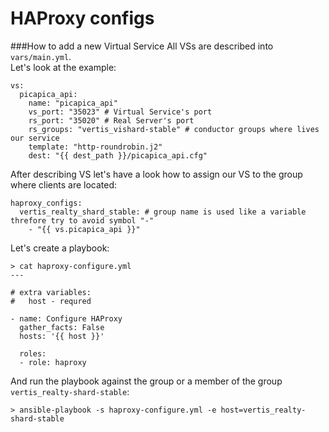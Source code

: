 HAProxy configs
============

###How to add a new Virtual Service
All VSs are described into ```vars/main.yml```.  
Let's look at the example:
```
vs:
  picapica_api:
    name: "picapica_api"
    vs_port: "35023" # Virtual Service's port
    rs_port: "35020" # Real Server's port
    rs_groups: "vertis_vishard-stable" # conductor groups where lives our service
    template: "http-roundrobin.j2"
    dest: "{{ dest_path }}/picapica_api.cfg"
```
After describing VS let's have a look how to assign our VS to the group where clients are located:
```
haproxy_configs:
  vertis_realty_shard_stable: # group name is used like a variable threfore try to avoid symbol "-"
    - "{{ vs.picapica_api }}"
```
Let's create a playbook:
```
> cat haproxy-configure.yml
---

# extra variables:
#   host - requred

- name: Configure HAProxy
  gather_facts: False
  hosts: '{{ host }}'

  roles:
  - role: haproxy
```
And run the playbook against the group or a member of the group ```vertis_realty-shard-stable```:
```
> ansible-playbook -s haproxy-configure.yml -e host=vertis_realty-shard-stable
```
